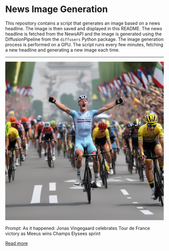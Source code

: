 # News Image Generation
This repository contains a script that generates an image based on a news headline. The image is then saved and displayed in this README.
The news headline is fetched from the NewsAPI and the image is generated using the DiffusionPipeline from the `diffusers` Python package. The image generation process is performed on a GPU.
The script runs every few minutes, fetching a new headline and generating a new image each time.

---

![Generated Image](image.png)

Prompt: As it happened: Jonas Vingegaard celebrates Tour de France victory as Meeus wins Champs Elysees sprint

[Read more](https://www.cyclingnews.com/races/tour-de-france-2023/stage-21/live-report/)